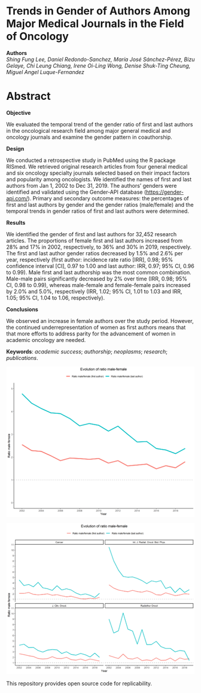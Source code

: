# Trends in Gender of Authors Among Major Medical Journals in the Field of Oncology

**Authors**  
*Shing Fung Lee, Daniel Redondo-Sanchez, María José Sánchez-Pérez, Bizu Gelaye, Chi Leung Chiang, Irene Oi-Ling Wong, Denise Shuk-Ting Cheung, Miguel Angel Luque-Fernandez*

# Abstract

**Objective**

We evaluated the temporal trend of the gender ratio of first and last authors in the oncological research field among major general medical and oncology journals and examine the gender pattern in coauthorship. 

**Design**

We conducted a retrospective study in PubMed using the R package RISmed. We retrieved original research articles from four general medical and six oncology specialty journals selected based on their impact factors and popularity among oncologists. We identified the names of first and last authors from Jan 1, 2002 to Dec 31, 2019. The authors’ genders were identified and validated using the Gender-API database (https://gender-api.com/). 
Primary and secondary outcome measures: the percentages of first and last authors by gender and the gender ratios (male/female) and the temporal trends in gender ratios of first and last authors were determined.

**Results**

We identified the gender of first and last authors for 32,452 research articles. The proportions of female first and last authors increased from 28% and 17% in 2002, respectively, to 36% and 30% in 2019, respectively. The first and last author gender ratios decreased by 1.5% and 2.6% per year, respectively (first author: incidence rate ratio [IRR], 0.98; 95% confidence interval [CI], 0.97 to 1.00 and last author: IRR, 0.97; 95% CI, 0.96 to 0.99). Male first and last authorship was the most common combination. Male-male pairs significantly decreased by 2% over time (IRR, 0.98; 95% CI, 0.98 to 0.99), whereas male-female and female-female pairs increased by 2.0% and 5.0%, respectively (IRR, 1.02; 95% CI, 1.01 to 1.03 and IRR, 1.05; 95% CI, 1.04 to 1.06, respectively).

**Conclusions**

We observed an increase in female authors over the study period. However, the continued underrepresentation of women as first authors means that that more efforts to address parity for the advancement of women in academic oncology are needed. 

**Keywords**: *academic success*; *authorship*; *neoplasms*; *research*; *publications*.

![](img/figure1.png)

![](img/figure2.png)


This repository provides open source code for replicability.
